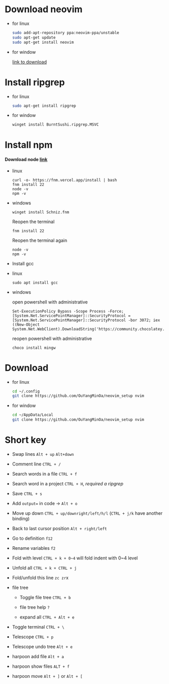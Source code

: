 # Download neovim

- for linux

    ```bash
    sudo add-apt-repository ppa:neovim-ppa/unstable
    sudo apt-get update
    sudo apt-get install neovim
    ```

- for window

    [link to download](https://github.com/neovim/neovim/blob/master/INSTALL.md)

# Install ripgrep

- for linux

    ```bash
    sudo apt-get install ripgrep
    ```

- for window

    ```bash
    winget install BurntSushi.ripgrep.MSVC
    ```
# Install npm

#### Download node [link](https://nodejs.org/zh-tw/download) 

- linux

    ```
    curl -o- https://fnm.vercel.app/install | bash
    fnm install 22
    node -v 
    npm -v
    ```

- windows
    ```
    winget install Schniz.fnm
    ```
    Reopen the terminal
    ```
    fnm install 22
    ```
    Reopen the terminal again
    ```
    node -v
    npm -v 
    ```

- Install gcc

- linux 

    ```
    sudo apt install gcc
    ```

- windows

    open powershell with administrative
    ```
    Set-ExecutionPolicy Bypass -Scope Process -Force; [System.Net.ServicePointManager]::SecurityProtocol = [System.Net.ServicePointManager]::SecurityProtocol -bor 3072; iex ((New-Object System.Net.WebClient).DownloadString('https://community.chocolatey.org/install.ps1'))
    ```
    reopen powershell with administrative
    ```
    choco install mingw
    ```

# Download

- for linux

    ```bash
    cd ~/.config
    git clone https://github.com/OuYangMinOa/neovim_setup nvim
    ```

- for window

    ```bash
    cd ~/AppData/Local
    git clone https://github.com/OuYangMinOa/neovim_setup nvim
    ```

# Short key

- Swap lines `Alt + up` `Alt+down`

- Comment line `CTRL + /`

- Search words in a file `CTRL + f`

- Search word in a project `CTRL + H`, *required a ripgrep*

- Save `CTRL + s`

- Add `output=` in code ->  `Alt + o`

- Move up down `CTRL + up/downright/left/h/l` (`CTRL + j/k` have another binding)

- Back to last cursor position `Alt + right/left`

- Go to definition `f12`

- Rename variables `f2`

- Fold with level `CTRL + k + 0~4` will fold indent with 0~4 level

- Unfold all `CTRL + k + CTRL + j `

- Fold/unfold this line `zc zr`x

- file tree

    - Toggle file tree `CTRL + b`

    - file tree help `?`

    - expand all `CTRL + Alt + e`

- Toggle terminal `CTRL + \`

- Telescope `CTRL + p`

- Telescope undo tree `Alt + e`

- harpoon add file `Alt + a`

- harpoon show files `ALT + f`

- harpoon move `Alt + ]` or `Alt + [`
